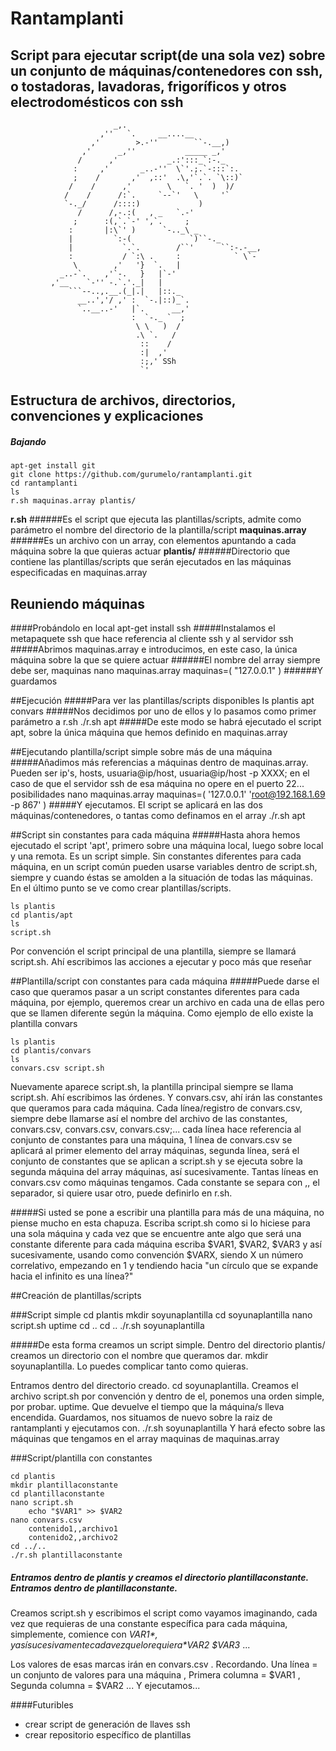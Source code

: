 # Rantamplanti
## Script para ejecutar script(de una sola vez) sobre un conjunto de máquinas/contenedores con ssh, o tostadoras, lavadoras, frigoríficos y otros electrodomésticos con ssh
                           _,.
                        ,''   `.     __....__ 
                      ,'        >.-''        ``-.__,)
                    ,'      _,''           _____ _,'
                   /      ,'           _.:':::_`:-._ 
                  :     ,'       _..-''  \`'.;.`-:::`:. 
                  ;    /       ,'  ,::'  .\,'`.`. `\::)`  
                 /    /      ,'        \   `. '  )  )/ 
                /    /      /:`.     `--`'   \     '`
                `-._/      /::::)             )
                   /      /,-.:(   , _   `.-' 
                  ;      :(,`.`-' ',`.     ;
                 :       |:\`' )      `-.._\ _
                 |         `:-(             `)``-._ 
                 |           `.`.        /``'      ``:-.-__,
                 :           / `:\ .     :            ` \`-
                  \        ,'   '}  `.   |
               _..-`.    ,'`-.   }   |`-'    
             ,'__    `-'' -.`.'._|   | 
                 ```--..,.__.(_|.|   |::._
                   __..','/ ,' :  `-.|::)_`.
                   `..__..-'   |`.      __,' 
                               :  `-._ `  ;
                                \ \   )  /
                                .\ `.   /
                                 ::    /
                                 :|  ,'
                                 :;,' SSh
                                 `'

## Estructura de archivos, directorios, convenciones y explicaciones
##### Bajando
	apt-get install git
	git clone https://github.com/gurumelo/rantamplanti.git
	cd rantamplanti
	ls
	r.sh maquinas.array plantis/

**r.sh** 
######Es el script que ejecuta las plantillas/scripts, admite como parámetro el nombre del directorio de la plantilla/script
**maquinas.array** 
######Es un archivo con un array, con elementos apuntando a cada máquina sobre la que quieras actuar
**plantis/** 
######Directorio que contiene las plantillas/scripts que serán ejecutados en las máquinas especificadas en maquinas.array

## Reuniendo máquinas
####Probándolo en local
	apt-get install ssh
#####Instalamos el metapaquete ssh que hace referencia al cliente ssh y al servidor ssh
#####Abrimos maquinas.array e introducimos, en este caso, la única máquina sobre la que se quiere actuar
######El nombre del array siempre debe ser, maquinas
	nano maquinas.array
	maquinas=(
        	"127.0.0.1"
	)
######Y guardamos

##Ejecución
#####Para ver las plantillas/scripts disponibles
	ls plantis
	apt  convars
#####Nos decidimos por uno de ellos y lo pasamos como primer parámetro a r.sh
	./r.sh apt
#####De este modo se habrá ejecutado el script apt, sobre la única máquina que hemos definido en maquinas.array

##Ejecutando plantilla/script simple sobre más de una máquina
#####Añadimos más referencias a máquinas dentro de maquinas.array. Pueden ser ip's, hosts, usuaria@ip/host, usuaria@ip/host -p XXXX; en el caso de que el servidor ssh de esa máquina no opere en el puerto 22... posibilidades
	nano maquinas.array
	maquinas=(
		'127.0.0.1'
		'root@192.168.1.69 -p 867'
	)
#####Y ejecutamos. El script se aplicará en las dos máquinas/contenedores, o tantas como definamos en el array
	./r.sh apt


##Script sin constantes para cada máquina
#####Hasta ahora hemos ejecutado el script 'apt', primero sobre una máquina local, luego sobre local y una remota. Es un script simple.
Sin constantes diferentes para cada máquina, en un script común pueden usarse variables dentro de script.sh, siempre y cuando éstas se amolden a la situación de todas las máquinas.
En el último punto se ve como crear plantillas/scripts.

	ls plantis
	cd plantis/apt
	ls
	script.sh

Por convención el script principal de una plantilla, siempre se llamará script.sh. Ahí escribimos las acciones a ejecutar y poco más que reseñar

##Plantilla/script con constantes para cada máquina
#####Puede darse el caso que queramos pasar a un script constantes diferentes para cada máquina, por ejemplo, queremos crear un archivo en cada una de ellas pero que se llamen diferente según la máquina.
Como ejemplo de ello existe la plantilla convars

	ls plantis
	cd plantis/convars
	ls
	convars.csv script.sh

Nuevamente aparece script.sh, la plantilla principal siempre se llama script.sh. Ahí escribimos las órdenes. Y convars.csv, ahí irán las constantes que queramos para cada máquina.
Cada línea/registro de convars.csv, siempre debe llamarse así el nombre del archivo de las constantes, convars.csv, convars.csv, convars.csv;... cada línea hace referencia al conjunto de constantes para una máquina, 1 línea de convars.csv se aplicará al primer elemento del array máquinas, segunda línea, será el conjunto de constantes que se aplican a script.sh y se ejecuta sobre la segunda máquina del array máquinas, así sucesivamente. Tantas líneas en convars.csv como máquinas tengamos. Cada constante se separa con ,, el separador, si quiere usar otro, puede definirlo en r.sh.

#####Si usted se pone a escribir una plantilla para más de una máquina, no piense mucho en esta chapuza. Escriba script.sh como si lo hiciese para una sola máquina y cada vez que se encuentre ante algo que será una constante diferente para cada máquina escriba $VAR1, $VAR2, $VAR3 y así sucesivamente, usando como convención $VARX, siendo X un número correlativo, empezando en 1 y tendiendo hacia "un círculo que se expande hacia el infinito es una línea?"


##Creación de plantillas/scripts

###Script simple
	cd plantis
	mkdir soyunaplantilla
	cd soyunaplantilla
	nano script.sh
		uptime
	cd ..
	cd ..
	./r.sh soyunaplantilla

#####De esta forma creamos un script simple. Dentro del directorio plantis/ creamos un directorio con el nombre que queramos dar. mkdir soyunaplantilla. Lo puedes complicar tanto como quieras.

Entramos dentro del directorio creado. cd soyunaplantilla. 
Creamos el archivo script.sh por convención y dentro de el, ponemos una orden simple, por probar. uptime. Que devuelve el tiempo que la máquina/s lleva encendida. Guardamos,
nos situamos de nuevo sobre la raiz de rantamplanti y ejecutamos con. ./r.sh soyunaplantilla Y hará efecto sobre las máquinas que tengamos en el array maquinas de maquinas.array

###Script/plantilla con constantes	

	cd plantis
	mkdir plantillaconstante
	cd plantillaconstante
	nano script.sh
		echo "$VAR1" >> $VAR2
	nano convars.csv
		contenido1,,archivo1
		contenido2,,archivo2
	cd ../..
	./r.sh plantillaconstante

##### Entramos dentro de plantis y creamos el directorio plantillaconstante. Entramos dentro de plantillaconstante.

Creamos script.sh y escribimos el script como vayamos imaginando, cada vez que requieras de una constante específica para cada máquina, simplemente, comience con *$VAR1* , y así sucesivamente
cada vez que lo requiera *$VAR2* *$VAR3* ...

Los valores de esas marcas irán en convars.csv . Recordando. Una línea = un conjunto de valores para una máquina , Primera columna = $VAR1 , Segunda columna = $VAR2 ...
Y ejecutamos... 


####Futuribles
- crear script de generación de llaves ssh
- crear repositorio específico de plantillas





